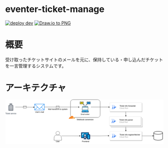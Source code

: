 # eventer-ticket-manage

[![deploy dev](https://github.com/miutaku/eventer-ticket-manage/actions/workflows/dev.yml/badge.svg)](https://github.com/miutaku/eventer-ticket-manage/actions/workflows/dev.yml)
[![Draw.io to PNG](https://github.com/miutaku/eventer-ticket-manage/actions/workflows/drawio.yml/badge.svg)](https://github.com/miutaku/eventer-ticket-manage/actions/workflows/drawio.yml)

# 概要

受け取ったチケットサイトのメールを元に、保持している・申し込んだチケットを一言管理するシステムです。

# アーキテクチャ

![](./infra-chart.png)
